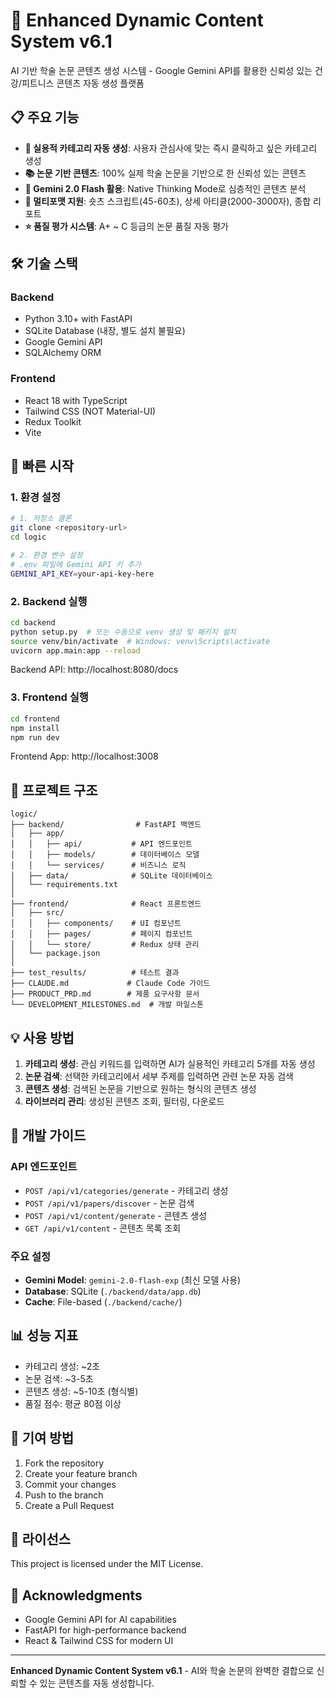 # 🚀 Enhanced Dynamic Content System v6.1

AI 기반 학술 논문 콘텐츠 생성 시스템 - Google Gemini API를 활용한 신뢰성 있는 건강/피트니스 콘텐츠 자동 생성 플랫폼

## 📋 주요 기능

- **🎯 실용적 카테고리 자동 생성**: 사용자 관심사에 맞는 즉시 클릭하고 싶은 카테고리 생성
- **📚 논문 기반 콘텐츠**: 100% 실제 학술 논문을 기반으로 한 신뢰성 있는 콘텐츠
- **🤖 Gemini 2.0 Flash 활용**: Native Thinking Mode로 심층적인 콘텐츠 분석
- **📝 멀티포맷 지원**: 숏츠 스크립트(45-60초), 상세 아티클(2000-3000자), 종합 리포트
- **⭐ 품질 평가 시스템**: A+ ~ C 등급의 논문 품질 자동 평가

## 🛠️ 기술 스택

### Backend
- Python 3.10+ with FastAPI
- SQLite Database (내장, 별도 설치 불필요)
- Google Gemini API
- SQLAlchemy ORM

### Frontend
- React 18 with TypeScript
- Tailwind CSS (NOT Material-UI)
- Redux Toolkit
- Vite

## 🚀 빠른 시작

### 1. 환경 설정

```bash
# 1. 저장소 클론
git clone <repository-url>
cd logic

# 2. 환경 변수 설정
# .env 파일에 Gemini API 키 추가
GEMINI_API_KEY=your-api-key-here
```

### 2. Backend 실행

```bash
cd backend
python setup.py  # 또는 수동으로 venv 생성 및 패키지 설치
source venv/bin/activate  # Windows: venv\Scripts\activate
uvicorn app.main:app --reload
```

Backend API: http://localhost:8080/docs

### 3. Frontend 실행

```bash
cd frontend
npm install
npm run dev
```

Frontend App: http://localhost:3008

## 📁 프로젝트 구조

```
logic/
├── backend/                # FastAPI 백엔드
│   ├── app/
│   │   ├── api/           # API 엔드포인트
│   │   ├── models/        # 데이터베이스 모델
│   │   └── services/      # 비즈니스 로직
│   ├── data/              # SQLite 데이터베이스
│   └── requirements.txt
│
├── frontend/              # React 프론트엔드
│   ├── src/
│   │   ├── components/    # UI 컴포넌트
│   │   ├── pages/         # 페이지 컴포넌트
│   │   └── store/         # Redux 상태 관리
│   └── package.json
│
├── test_results/          # 테스트 결과
├── CLAUDE.md             # Claude Code 가이드
├── PRODUCT_PRD.md        # 제품 요구사항 문서
└── DEVELOPMENT_MILESTONES.md  # 개발 마일스톤

```

## 💡 사용 방법

1. **카테고리 생성**: 관심 키워드를 입력하면 AI가 실용적인 카테고리 5개를 자동 생성
2. **논문 검색**: 선택한 카테고리에서 세부 주제를 입력하면 관련 논문 자동 검색
3. **콘텐츠 생성**: 검색된 논문을 기반으로 원하는 형식의 콘텐츠 생성
4. **라이브러리 관리**: 생성된 콘텐츠 조회, 필터링, 다운로드

## 🔧 개발 가이드

### API 엔드포인트

- `POST /api/v1/categories/generate` - 카테고리 생성
- `POST /api/v1/papers/discover` - 논문 검색
- `POST /api/v1/content/generate` - 콘텐츠 생성
- `GET /api/v1/content` - 콘텐츠 목록 조회

### 주요 설정

- **Gemini Model**: `gemini-2.0-flash-exp` (최신 모델 사용)
- **Database**: SQLite (`./backend/data/app.db`)
- **Cache**: File-based (`./backend/cache/`)

## 📊 성능 지표

- 카테고리 생성: ~2초
- 논문 검색: ~3-5초
- 콘텐츠 생성: ~5-10초 (형식별)
- 품질 점수: 평균 80점 이상

## 🤝 기여 방법

1. Fork the repository
2. Create your feature branch
3. Commit your changes
4. Push to the branch
5. Create a Pull Request

## 📝 라이선스

This project is licensed under the MIT License.

## 🙏 Acknowledgments

- Google Gemini API for AI capabilities
- FastAPI for high-performance backend
- React & Tailwind CSS for modern UI

---

**Enhanced Dynamic Content System v6.1** - AI와 학술 논문의 완벽한 결합으로 신뢰할 수 있는 콘텐츠를 자동 생성합니다.